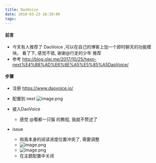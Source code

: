 ```yaml
---
title: DaoVoice
date: 2018-03-23 16:20:09
tags:
---
```

#### 前言
* 今天有人推荐了 DaoVoice ,可以在自己的博客上加一个即时聊天的功能模块。 看了下, 感觉不错, 谢谢@行走的少年 推荐
* 参考 http://blog.olei.me/2017/10/25/hexo-next%E4%B8%AD%E6%8E%A5%E5%85%A5DaoVoice/
#### 步骤
* 注册
    https://www.daovoice.io/
* 配置到 next
![image.png](https://upload-images.jianshu.io/upload_images/4832809-eb9779692fb5f3c5.png?imageMogr2/auto-orient/strip%7CimageView2/2/w/1240)
* 接入DaoVoice
    * 感觉 @蜀都一只猫 的教程, 我就不赘述了
    
* issue
   * 和我本身的阅读进度位置冲突了, 需要调整
   *  ![image.png](https://upload-images.jianshu.io/upload_images/4832809-9d52188586df2204.png?imageMogr2/auto-orient/strip%7CimageView2/2/w/1240)
   * ![image.png](https://upload-images.jianshu.io/upload_images/4832809-58c3f955c5b0684d.png?imageMogr2/auto-orient/strip%7CimageView2/2/w/1240) 
   * 在主题配置中关闭